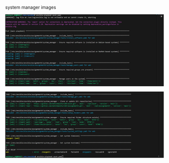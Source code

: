 system manager images 

![alt text](../../picture/ass4.1.jpeg)

![alt text](../../picture/ass4.2.jpeg)